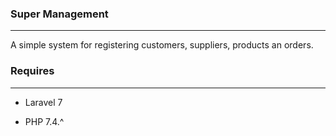 ### Super Management
-----------------------------------------------
A simple system for registering customers, suppliers, products an orders.

### Requires
------------------------------------------------
- Laravel 7

- PHP 7.4.^